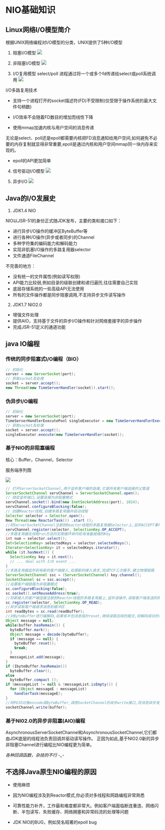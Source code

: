 # NIO基础知识

## Linux网络I/O模型简介
根据UNIX网络编程对I/O模型的分类，UNIX提供了5种I/O模型

1. 阻塞I/O模型
![](assets/1-NIO入门-1bc01.png)

2. 非阻塞I/O模型
![](assets/1-NIO入门-981ef.png)

3. I/O复用模型
select/poll 进程通过将一个或多个fd传递给select或poll系统调用
![](assets/1-NIO入门-c026d.png)

  I/O多路复用技术

  - 支持一个进程打开的socket描述符(FD)不受限制(仅受限于操作系统的最大文件句柄数)

  - I/O效率不会随着FD数目的增加而线性下降

  - 使用mmap加速内核与用户空间的消息传递

  无论是select、poll还是epoll都需要内核把FD消息通知给用户空间,如何避免不必要的内存复制就显得非常重要,epoll是通过内核和用户空间mmap同一块内存来实现的。

  - epoll的API更加简单

4. 信号驱动I/O模型
![](assets/1-NIO入门-2aa1e.png)

5. 异步I/O
![](assets/1-NIO入门-a90c4.png)

## Java的I/O发展史

1. JDK1.4 NIO

  NIO以JSR-51的身份正式随JDK发布，主要的类和接口如下：
  - 进行异步I/O操作的缓冲区ByteBuffer等
  - 进行各种I/O操作(异步或者同步)的Channel
  - 多种字符集的编码能力和解码能力
  - 实现非肌塞I/O操作的多路复用器selector
  - 文件通道FileChannel

  不完善的地方：
  - 没有统一的文件属性(例如读写权限)
  - API能力比较弱,例如目录的级联创建和递归遍历,往往需要自己实现
  - 底层存储系统的一些高级API无法使用
  - 所有的文件操作都是同步阻塞调用,不支持异步文件读写操作

2. JDK1.7 NIO2.0

  - 增强文件处理
  - 提供AIO，支持基于文件的异步I/O操作和针对网络套接字的异步操作
  - 完成JSR-51定义的通道功能

## java IO编程

### 传统的同步阻塞式I/O编程（BIO）

```java
// 初始化
server = new ServerSocket(port);
// 获取socket及处理
socket = server.accept();
new Thread(new TimeServerHandler(socket)).start();
```

### 伪异步I/O编程


```java
// 初始化
server = new ServerSocket(port);
TimeServerHandlerExecutePool singleExecutor = new TimeServerHandlerExecutePool(50, 10000); // 创建IO任务线程池
// 获取socket及处理
socket = server.accept();
singleExecutor.execute(new TimeServerHandler(socket));
```

### 基于NIO的非阻塞编程

核心：Buffer，Channel，Selector

服务端序列图

![](assets/1-NIO入门-46ccc.png)

```java
// 打开ServerSocketChannel,用于监听客户端的连接,它是所有客户端连接的父管道
ServerSocketChannel servChannel = ServerSocketChannel.open();
// 绑定监听端口,设置连接为非阻塞模式
servChannel.socket().bind(new InetSocketAddress(port), 1024);
servChannel.configureBlocking(false);
// 创建Reactor线程,创建多路复用器并启动线程
Selector selector = Selector.open();
New Thread(new ReactorTask()) .start ();
//将ServerSocketChannel注册到Reactor线程的多路复用器Selector上,监听ACCEPT事件
servChannel.register(selector, SelectionKey.OP_ACCEPT);
//多路复用器在线程run方法的无限循环体内轮询准备就绪的Key
int num = selector.select();
Set<SelectionKey> selectedKeys = selector.selectedKeys();
Iterator<SelectionKey> it = selectedKeys.iterator();
while (it.hasNext()) {
  SelectionKey key = it.next();
  // ... deal with I/O event ...
}
//多路复用器监听到有新的客户端接入,处理新的接入请求,完成TCP三次握手,建立物理链路
ServerSocketChannel ssc = (ServerSocketChannel) key.channel();
SocketChannel sc = ssc.accept();
//设置客户端链路为非阻塞模式
sc.configureBlocking(false);
sc.socket().setReuseAddress(true);
//将新接入的客户端连接注册到Reactor线程的多路复用器上,监听读操作,读取客户端发送的网络消息
sc.register(selector, SelectionKey.OP_READ);
//异步读取客户端请求消息到缓冲区
int readBytes = sc.read(readBuffer);
//对ByteBuffer进行编解码,如果有半包消息指针reset,继续读取后续的报文,将解码成功的泊息封装成Task,投递到业务线程池中,进行业务逻辑编排
Object message = null;
while(buffer.hasRemain()) {
  byteBuffer.mark();
  Object message = decode(byteBuffer);
  if (message == null) {
    byteBuffer.reset();
    break;
  }
  messageList.add(message);
}
if (IbyteBuffer.hasRemain())  
  byteBuffer.clear();
else
  byteBuffer.compact ();
if (messageList != null & !messageList.isEmpty()) {
  for (Object messageE : messageList)
    handlerTask(messageE);
}
//将POJO对象encode成ByteBuffer,调用SocketChannel的异步write接口,将消息异步发送给客户端
socketChannel.write(buffer);
```

### 基于NI02.0的异步非阻塞(AIO)编程

AsynchronousServerSocketChannel和AsynchronousSocketChannel,它们都由JDK底层的线程池负责回调并驱动读写操作。
正因为如此,基于NIO2.0新的异步非阻塞Channel进行编程比NIO编程更为简单。

*各种回调函数，杂技的不行 -_-*

## 不选择Java原生NIO编程的原因

- 使用麻烦

- 因为NIO编程涉及到Reactor模式,你必须对多线程和网路编程非常熟悉

- 可靠性能力补齐，工作最和难度都非常大。例如客户端面临断连重连、网络闪断、半包读写、失败缓存、网络拥塞和异常码流的处理等问题

- JDK NIO的BUG，例如炅名昭著的epoll bug

